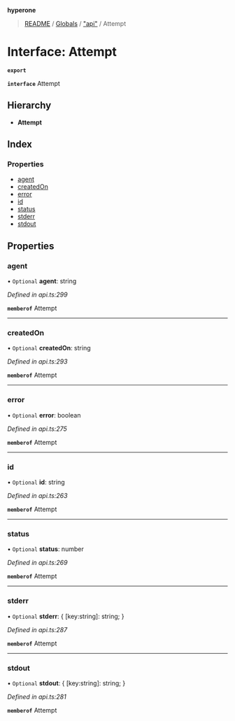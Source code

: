 **hyperone**

> [README](../README.md) / [Globals](../globals.md) / ["api"](../modules/_api_.md) / Attempt

# Interface: Attempt

**`export`** 

**`interface`** Attempt

## Hierarchy

* **Attempt**

## Index

### Properties

* [agent](_api_.attempt.md#agent)
* [createdOn](_api_.attempt.md#createdon)
* [error](_api_.attempt.md#error)
* [id](_api_.attempt.md#id)
* [status](_api_.attempt.md#status)
* [stderr](_api_.attempt.md#stderr)
* [stdout](_api_.attempt.md#stdout)

## Properties

### agent

• `Optional` **agent**: string

*Defined in api.ts:299*

**`memberof`** Attempt

___

### createdOn

• `Optional` **createdOn**: string

*Defined in api.ts:293*

**`memberof`** Attempt

___

### error

• `Optional` **error**: boolean

*Defined in api.ts:275*

**`memberof`** Attempt

___

### id

• `Optional` **id**: string

*Defined in api.ts:263*

**`memberof`** Attempt

___

### status

• `Optional` **status**: number

*Defined in api.ts:269*

**`memberof`** Attempt

___

### stderr

• `Optional` **stderr**: { [key:string]: string;  }

*Defined in api.ts:287*

**`memberof`** Attempt

___

### stdout

• `Optional` **stdout**: { [key:string]: string;  }

*Defined in api.ts:281*

**`memberof`** Attempt
